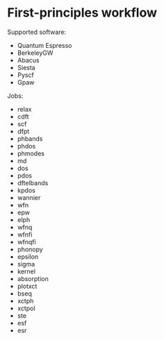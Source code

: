 # First-principles workflow

Supported software:
- Quantum Espresso
- BerkeleyGW
- Abacus
- Siesta
- Pyscf
- Gpaw

Jobs:
- relax
- cdft
- scf
- dfpt
- phbands
- phdos
- phmodes
- md
- dos
- pdos
- dftelbands
- kpdos
- wannier
- wfn
- epw
- elph
- wfnq
- wfnfi
- wfnqfi
- phonopy
- epsilon
- sigma
- kernel
- absorption
- plotxct
- bseq
- xctph
- xctpol
- ste
- esf
- esr